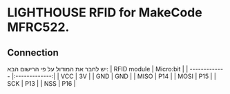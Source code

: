 # LIGHTHOUSE RFID for MakeCode MFRC522.

## Connection

יש לחבר את המודול על פי הרישום הבא:
| RFID module   | Micro:bit     |
| ------------- |:-------------:|
| VCC           | 3V            |
| GND           | GND           |
| MISO          | P14           |
| MOSI          | P15           |
| SCK           | P13           |
| NSS           | P16           |



